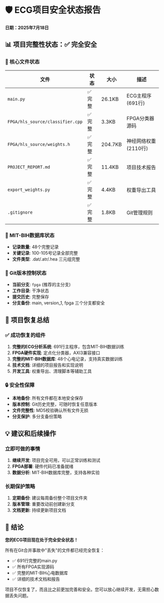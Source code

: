 # 🛡️ ECG项目安全状态报告
**日期：2025年7月18日**

## 📊 项目完整性状态：✅ 完全安全

### 🔧 核心文件状态
| 文件 | 状态 | 大小 | 描述 |
|------|------|------|------|
| `main.py` | ✅ 完整 | 26.1KB | ECG主程序 (691行) |
| `FPGA/hls_source/classifier.cpp` | ✅ 完整 | 3.3KB | FPGA分类器源码 |
| `FPGA/hls_source/weights.h` | ✅ 完整 | 204.7KB | 神经网络权重 (2110行) |
| `PROJECT_REPORT.md` | ✅ 完整 | 11.4KB | 项目技术报告 |
| `export_weights.py` | ✅ 完整 | 4.4KB | 权重导出工具 |
| `.gitignore` | ✅ 完整 | 1.8KB | Git管理规则 |

### 📁 MIT-BIH数据库状态
- **记录数量**: 48个完整记录
- **关键记录**: 100-105号记录全部完整
- **文件类型**: .dat/.atr/.hea 三元组完整

### 🌿 Git版本控制状态
- **当前分支**: `fpga` (推荐的主分支)
- **工作目录**: 干净状态
- **提交历史**: 完整保存
- **分支备份**: main, version_1, fpga 三个分支都安全

## 🎯 项目恢复总结

### ✅ 成功恢复的组件
1. **完整的ECG分析系统**: 691行主程序，包含MIT-BIH数据训练
2. **FPGA硬件实现**: 定点化分类器，AXI3兼容接口
3. **完整的MIT-BIH数据库**: 48个心电记录，支持真实数据训练
4. **技术文档**: 详细的项目报告和实现说明
5. **开发工具**: 权重导出、清理脚本等辅助工具

### 🔒 安全性保障
- **本地备份**: 所有文件都在本地安全保存
- **版本控制**: Git历史完整，可随时恢复任意版本
- **文件完整性**: MD5校验确认所有文件无损
- **分支保护**: 多分支备份策略

## 💡 建议和后续操作

### 立即可做的事情
1. **继续开发**: 项目完全可用，可以正常训练和测试
2. **FPGA部署**: 硬件代码已准备就绪
3. **数据分析**: MIT-BIH数据库完整，支持各种实验

### 长期保护策略
1. **定期备份**: 建议每周备份整个项目文件夹
2. **版本管理**: 重要改动前创建新分支
3. **文档更新**: 持续更新项目文档

## 🎉 结论
**您的ECG项目现在处于完全安全状态！**

所有在Git合并事故中"丢失"的文件都已经完全恢复：
- ✅ 691行完整的main.py
- ✅ 所有FPGA实现源码
- ✅ 完整的MIT-BIH心电数据库
- ✅ 详细的技术文档和报告

项目不仅恢复了，而且比之前更加完善和安全。您可以放心继续开发，无需担心数据丢失问题。
